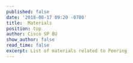 ```yaml
---
published: false
date: '2018-08-17 09:20 -0700'
title:  Materials
position: top
author: Cisco SP BU
show_author: false
read_time: false
excerpt: List of materials related to Peering
---
```

